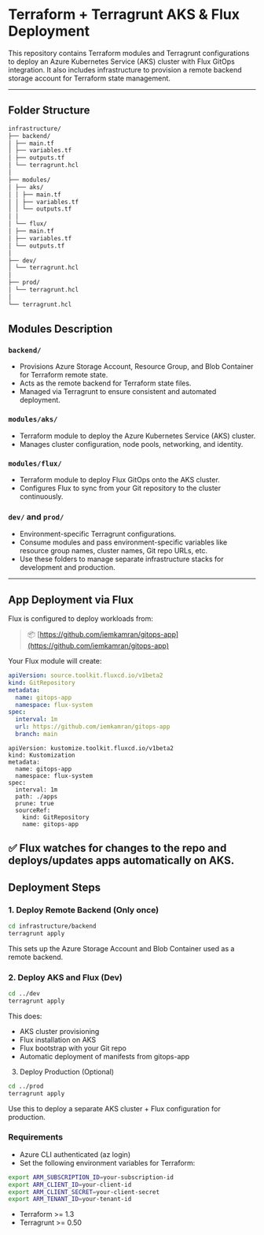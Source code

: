 # Terraform + Terragrunt AKS & Flux Deployment

This repository contains Terraform modules and Terragrunt configurations to deploy an Azure Kubernetes Service (AKS) cluster with Flux GitOps integration. It also includes infrastructure to provision a remote backend storage account for Terraform state management.

---

## Folder Structure
```bash
infrastructure/
├── backend/
│ ├── main.tf
│ ├── variables.tf
│ ├── outputs.tf
│ └── terragrunt.hcl
│
├── modules/
│ ├── aks/
│ │ ├── main.tf
│ │ ├── variables.tf
│ │ └── outputs.tf
│ │
│ └── flux/
│ ├── main.tf
│ ├── variables.tf
│ └── outputs.tf
│
├── dev/
│ └── terragrunt.hcl
│
├── prod/
│ └── terragrunt.hcl
│
└── terragrunt.hcl
```


## Modules Description

### `backend/`

- Provisions Azure Storage Account, Resource Group, and Blob Container for Terraform remote state.
- Acts as the remote backend for Terraform state files.
- Managed via Terragrunt to ensure consistent and automated deployment.

### `modules/aks/`

- Terraform module to deploy the Azure Kubernetes Service (AKS) cluster.
- Manages cluster configuration, node pools, networking, and identity.

### `modules/flux/`

- Terraform module to deploy Flux GitOps onto the AKS cluster.
- Configures Flux to sync from your Git repository to the cluster continuously.

### `dev/` and `prod/`

- Environment-specific Terragrunt configurations.
- Consume modules and pass environment-specific variables like resource group names, cluster names, Git repo URLs, etc.
- Use these folders to manage separate infrastructure stacks for development and production.
---

## App Deployment via Flux

Flux is configured to deploy workloads from:

> 📦 [https://github.com/iemkamran/gitops-app](https://github.com/iemkamran/gitops-app)

Your Flux module will create:

```yaml
apiVersion: source.toolkit.fluxcd.io/v1beta2
kind: GitRepository
metadata:
  name: gitops-app
  namespace: flux-system
spec:
  interval: 1m
  url: https://github.com/iemkamran/gitops-app
  branch: main
```

```
apiVersion: kustomize.toolkit.fluxcd.io/v1beta2
kind: Kustomization
metadata:
  name: gitops-app
  namespace: flux-system
spec:
  interval: 1m
  path: ./apps
  prune: true
  sourceRef:
    kind: GitRepository
    name: gitops-app
```
✅ Flux watches for changes to the repo and deploys/updates apps automatically on AKS.
---

## Deployment Steps

### 1. Deploy Remote Backend (Only once)

```bash
cd infrastructure/backend
terragrunt apply
```
This sets up the Azure Storage Account and Blob Container used as a remote backend.

### 2. Deploy AKS and Flux (Dev)
```bash
cd ../dev
terragrunt apply
```
This does:

- AKS cluster provisioning
- Flux installation on AKS
- Flux bootstrap with your Git repo
- Automatic deployment of manifests from gitops-app

3. Deploy Production (Optional)
```bash
cd ../prod
terragrunt apply
```
Use this to deploy a separate AKS cluster + Flux configuration for production.

### Requirements
- Azure CLI authenticated (az login)
- Set the following environment variables for Terraform:

```bash
export ARM_SUBSCRIPTION_ID=your-subscription-id
export ARM_CLIENT_ID=your-client-id
export ARM_CLIENT_SECRET=your-client-secret
export ARM_TENANT_ID=your-tenant-id
```
- Terraform >= 1.3
- Terragrunt >= 0.50

